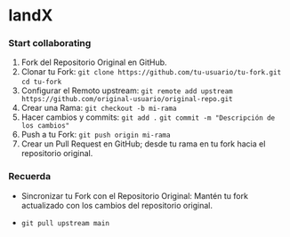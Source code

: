 # landX
### Start collaborating
1. Fork del Repositorio Original en GitHub.
2. Clonar tu Fork: `git clone https://github.com/tu-usuario/tu-fork.git` `cd tu-fork`
3. Configurar el Remoto upstream: `git remote add upstream https://github.com/original-usuario/original-repo.git`
4. Crear una Rama: `git checkout -b mi-rama`
5. Hacer cambios y commits: `git add .` `git commit -m "Descripción de los cambios"`
6. Push a tu Fork: `git push origin mi-rama`
7. Crear un Pull Request en GitHub; desde tu rama en tu fork hacia el repositorio original.

### Recuerda
- Sincronizar tu Fork con el Repositorio Original: Mantén tu fork actualizado con los cambios del repositorio original.
  
- ```git pull upstream main```
